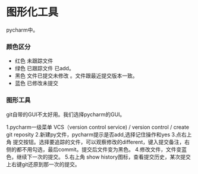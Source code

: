 图形化工具
===
pycharm中。

### 颜色区分
- 红色 未跟踪文件
- 绿色 已跟踪文件    已add。
- 黑色 文件已提交未修改 。文件跟最近提交版本一致。
- 蓝色 已修改未提交

### 图形工具
git自带的GUI不太好用。我们选择pycharm的GUI。

1.pycharm一级菜单 VCS（version control service) / version control / create git reposity
2.新建py文件，pycharm提示是否add,选择记住操作和yes
3.点右上角 提交按钮。选择要追踪的文件，可以观察修改的different，键入提交备注，右侧的都不用勾选，最后commit。提交后文件变为黑色。
4.修改文件，文件变蓝色，继续下一次的提交。
5.右上角 show history图标，查看提交历史，某次提交上右键git还原到那一次的提交。